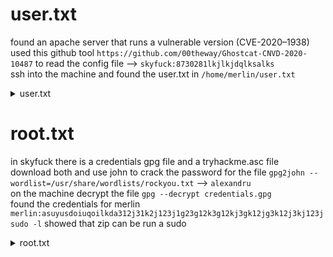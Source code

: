 # user.txt

found an apache server that runs a vulnerable version (CVE-2020–1938)  
used this github tool `https://github.com/00theway/Ghostcat-CNVD-2020-10487` to read the config file --> `skyfuck:8730281lkjlkjdqlksalks`  
ssh into the machine and found the user.txt in `/home/merlin/user.txt`  

<details>
<summary>user.txt</summary>
</details>

# root.txt

in skyfuck there is a credentials gpg file and a tryhackme.asc file  
download both and use john to crack the password for the file `gpg2john --wordlist=/usr/share/wordlists/rockyou.txt` --> `alexandru`  
on the machine decrypt the file `gpg --decrypt credentials.gpg`  
found the credentials for merlin `merlin:asuyusdoiuqoilkda312j31k2j123j1g23g12k3g12kj3gk12jg3k12j3kj123j`  
`sudo -l` showed that zip can be run a sudo

<details>
<summary>root.txt</summary>
THM{Z1P_1S_FAKE}
</details>